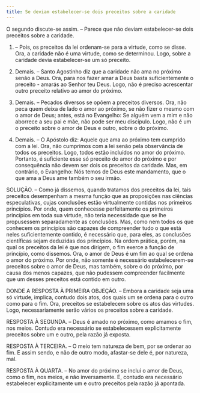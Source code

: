 ```yaml
---
title: Se deviam estabelecer-se dois preceitos sobre a caridade
---
```


O segundo discute-se assim. – Parece que não deviam estabelecer-se dois preceitos sobre a caridade.  

1. – Pois, os preceitos da lei ordenam-se para a virtude, como se disse. Ora, a caridade não é uma virtude, como se determinou. Logo, sobre a caridade devia estabelecer-se um só preceito.  

2. Demais. – Santo Agostinho diz que a caridade não ama no próximo senão a Deus. Ora, para nos fazer amar a Deus basta suficientemente o preceito - amarás ao Senhor teu Deus. Logo, não é preciso acrescentar outro preceito relativo ao amor do próximo.  

3. Demais. – Pecados diversos se opõem a preceitos diversos. Ora, não peca quem deixa de lado o amor ao próximo, se não fizer o mesmo com o amor de Deus; antes, está no Evangelho: Se alguém vem a mim e não aborrece a seu pai e mãe, não pode ser meu discípulo. Logo, não é um o preceito sobre o amor de Deus e outro, sobre o do próximo.  

4. Demais. – O Apóstolo diz: Aquele que ama ao próximo tem cumprido com a lei. Ora, não cumprimos com a lei senão pela observância de todos os preceitos. Logo, todos estão incluídos no amor do próximo. Portanto, é suficiente esse só preceito do amor do próximo e por consequência não devem ser dois os preceitos da caridade.  Mas, em contrário, o Evangelho: Nós temos de Deus este mandamento, que o que ama a Deus ame também o seu irmão.  

SOLUÇÃO. – Como já dissemos, quando tratamos dos preceitos da lei, tais preceitos desempenham a mesma função que as proposições nas ciências especulativas, cujas conclusões estão virtualmente contidas nos primeiros princípios. Por onde, quem conhecesse perfeitamente os primeiros princípios em toda sua virtude, não teria necessidade que se lhe propusessem separadamente as conclusões. Mas, como nem todos os que conhecem os princípios são capazes de compreender tudo o que está neles suficientemente contido, é necessário que, para eles, as conclusões científicas sejam deduzidas dos princípios. Na ordem prática, porém, na qual os preceitos da lei é que nos dirigem, o fim exerce a função de princípio, como dissemos. Ora, o amor de Deus é um fim ao qual se ordena o amor do próximo. Por onde, não somente é necessário estabelecerem-se preceitos sobre o amor de Deus, mas também, sobre o do próximo, por causa dos menos capazes, que não pudessem compreender facilmente que um desses preceitos está contido em outro.  

DONDE A RESPOSTA À PRIMEIRA OBJEÇÃO. – Embora a caridade seja uma só virtude, implica, contudo dois atos, dos quais um se ordena para o outro como para o fim. Ora, preceitos se estabelecem sobre os atos das virtudes. Logo, necessariamente serão vários os preceitos sobre a caridade.  

RESPOSTA À SEGUNDA. – Deus é amado no próximo, como amamos o fim, nos meios. Contudo era necessário se estabelecessem explicitamente preceitos sobre um e outro, pela razão já exposta. 

RESPOSTA À TERCEIRA. – O meio tem natureza de bem, por se ordenar ao fim. E assim sendo, e não de outro modo, afastar-se dele é, por natureza, mal.  

RESPOSTA À QUARTA. – No amor do próximo se inclui o amor de Deus, como o fim, nos meios, e não inversamente. E, contudo era necessário estabelecer explicitamente um e outro preceitos pela razão já apontada.
